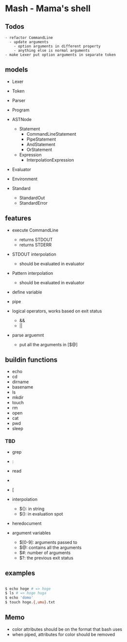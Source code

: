 # Mash - Mama's shell

## Todos

```
- refactor CommandLine
  - update arguments
    - option arguments in different property
    - anything else is normal arguments
- make Lexer put option arguments in separate token
```

## models

- Lexer
- Token

- Parser
- Program
- ASTNode
  - Statement
    - CommandLineStatement
    - PipeStatement
    - AndStatement
    - OrStatement
  - Expression
    - InterpolationExpression

- Evaluator
- Environment
- Standard
  - StandardOut
  - StandardError

## features

- execute CommandLine
  - returns STDOUT
  - returns STDERR

- STDOUT interpolation
  - should be evaluated in evaluator

- Pattern interpolation
  - should be evaluated in evaluator

- define variable

- pipe

- logical operators, works based on exit status
  - &&
  - ||

- parse arguemnt
  - put all the arguments in [$@]


## buildin functions

- echo
- cd
- dirname
- basename
- ls
- mkdir
- touch
- rm
- open
- cat
- pwd
- sleep

### TBD

- grep

- :

- read

- >

- [

- interpolation
  - ${}: in string
  - $(): in evaluation spot

- heredocument

- argument variables
  - $[0-9]: arguments passed to
  - $@: contains all the arguments
  - $#: number of arguments
  - $?: the previous exit status


## examples

```sh

$ echo hoge # => hoge
$ ls # => hoge huga
$ echo 'domo'
$ touch hoge.{,umu}.txt
```

## Memo

- color attributes should be on the format that bash uses
- when piped, attributes for color should be removed
